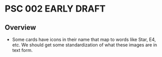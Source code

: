 # PSC 002 EARLY DRAFT

## Overview
* Some cards have icons in their name that map to words like Star, E4, etc. We should get some standardization of what these images are in text form.
